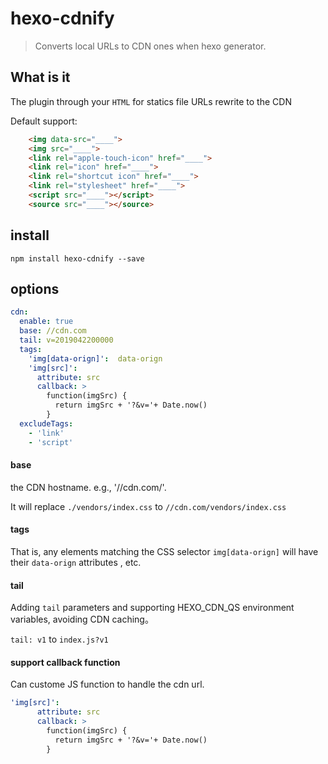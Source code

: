 # hexo-cdnify

> Converts local URLs to CDN ones when hexo generator.

## What is it

The plugin through your `HTML` for statics file URLs rewrite to the CDN

Default support:

```html
    <img data-src="____">
    <img src="____">
    <link rel="apple-touch-icon" href="____">
    <link rel="icon" href="____">
    <link rel="shortcut icon" href="____">
    <link rel="stylesheet" href="____">
    <script src="____"></script>
    <source src="____"></source>
```

## install

`npm install hexo-cdnify --save`

## options

```yaml
cdn:
  enable: true
  base: //cdn.com
  tail: v=2019042200000
  tags:
    'img[data-orign]':  data-orign
    'img[src]':
      attribute: src
      callback: > 
        function(imgSrc) {
          return imgSrc + '?&v='+ Date.now()
        }
  excludeTags:
    - 'link'
    - 'script'
```

#### base 

the CDN hostname. e.g., '//cdn.com/'.

It will replace `./vendors/index.css` to `//cdn.com/vendors/index.css`

#### tags

That is, any elements matching the CSS selector `img[data-orign]` will have their `data-orign` attributes , etc.

#### tail

Adding `tail` parameters and supporting HEXO_CDN_QS environment variables, avoiding CDN caching。

`tail: v1` to `index.js?v1`

#### support callback function

Can custome JS function to handle the cdn url.

```yaml
'img[src]':
      attribute: src
      callback: > 
        function(imgSrc) {
          return imgSrc + '?&v='+ Date.now()
        }
```